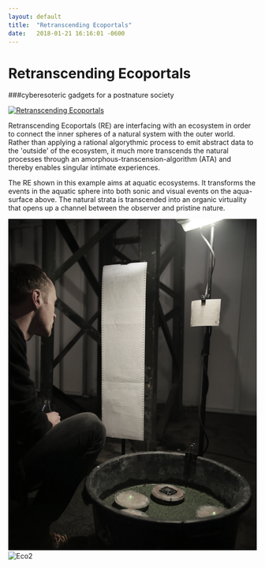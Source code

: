 ```yaml
---
layout: default
title:  "Retranscending Ecoportals"
date:   2018-01-21 16:16:01 -0600
---
```

# Retranscending Ecoportals

###cyberesoteric gadgets for a postnature society

[![Retranscending Ecoportals](/picture/Screenshot.png)](https://vimeo.com/246704426 "Click to Watch!")


Retranscending Ecoportals (RE) are interfacing with an ecosystem in order to connect the inner spheres of a natural system with the outer world. Rather than applying a rational algorythmic process to emit abstract data to the 'outside' of the ecosystem, it much more transcends the natural processes through an amorphous-transcension-algorithm (ATA) and thereby enables singular intimate experiences.

The RE shown in this example aims at aquatic ecosystems. It transforms the events in the aquatic sphere into both sonic and visual events on the aqua-surface above. The natural strata is transcended into an organic virtuality that opens up a channel between the observer and pristine nature.


![Eco1](/pictures/DAO1.jpg)
![Eco2](/pictures/DAO3.gif)
